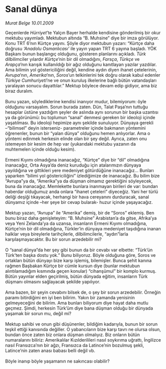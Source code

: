 # Sanal dünya

*Murat Belge 10.01.2009*

<div class="taraf_structure_2col_1zq">
<div class="margen_n">



 <p>Geçenlerde <i>Hürriyet</i>’te Yalçın Bayer herhalde kendisine gönderilmiş bir okur mektubu yayımladı. Mektubun altında “B. Muhsine” diye bir imza görülüyor. Konu TRT 6’nın Kürtçe yayını. Şöyle diyor mektubun yazarı: “Kürtçe daha doğrusu <i>‘Anadolu Osmanlıcası’</i> ile yayın yapan TRT 6 yayına başladı. YÖK Başkanı bunun başlangıç olduğunu, gösteren planlarını açıkladı. <i>Türk</i> dilbilimciler yılardır <i>Kürtçe</i>’nin bir dil olmadığını, <i>Farsça</i>, <i>Türkçe</i> ve <i>Arapça</i>’nın karışık kullanıldığı bir ağız olduğunu kanıtlayan yazılar yazdılar. Ama bilimin yol göstericiliğini değil, kendine aydın diyen ihanet çetelerinin, <i>Avrupa</i>’nın, <i>Amerika</i>’nın, <i>Soros</i>’un telkinlerini tek doğru olarak kabul edenler <i>Türkiye Cumhuriyeti</i>’ne ve onun kuruluş ilkelerine bağlı bütün vatandaşları yaralayan sonucu dayattılar.” Mektup böylece devam edip gidiyor, ama biz biraz duralım. <br/><br/>Bunu yazan, söylediklerine kendisi inanıyor mudur, bilemiyorum: öyle olduğunu varsayalım. Sorun burada zaten. Dün, Talat Paşa’nın tuttuğu hesaplar üstüne yazdığım şeyler de aslında aynı sorunun bir başka uzantısı ya da görünümü: bu toplumun “sanal” denmesi gereken bir ideoloji içinde yaşatılması. Bu ideoloji hepimize aynı şekilde sunuluyor. Dünyaya gerekli –“bilimsel” deyin isterseniz- parametreler içinde bakmanın yöntemini öğrenenler, bunun bir “yalan dünya” olduğunu hemen anlıyorlar. Ama o yöntemi edinmek herkesin elinde olan bir şey değil. Ayrıca, zaten onu istemeyen bir kesim de hep var (yukarıdaki mektubu yazanın da muhtemelen içinde olduğu kesim). <br/><br/>Ermeni Kıyımı olmadığına inanacağız, “Kürtçe” diye bir “dil” olmadığına inanacağız, Orta Asya’da deniz kuruduğu için atalarımızın dünyaya yayıldığına ve gittikleri yere medeniyet götürdüğüne inanacağız... Bunları yaparken “bilimi yol göstericiliğini” izlediğimize de inanacağız. Bu bilim bize “Avrupa”ya da, “Amerika”ya da düşman olmamız gerektiğini söyleyecek, buna da inanacağız. Memlekette bunlara inanmayan birileri de var: bundan haberdar olduğumuz anda onlara “ihanet çeteleri” diyeceğiz. Yani her türlü deliği deşiği tıkayacak, herhangi bir hava cereyanını durduracak, sanal dünyamız içinde –her şeye bir cevap bularak- huzur içinde yaşayacağız. <br/><br/>Mektup yazarı, “Avrupa” ile “Amerika” demiş, bir de “Soros” eklemiş. Ben bunu biraz daha genişleteyim: “B. Muhsine” Arabistan’a da gitse, Afrika’ya veya Yeni Zelanda’ya da uzansa, insanların Ermeni Kıyımı olmadığına, Kürtçe’nin bir dil olmadığına, Türkler’in dünyaya medeniyet taşıdığına inanan halklar veya bireylerle tarihçilerle, dilbilimcilerle, “aydın”larla karşılaşmayacaktır. Bu bir sorun arzedebilir mi? <br/><br/>O “sanal dünya”da her şey gibi bunun da bir cevabı var elbette: “Türk’ün Türk’ten başka dostu yok.” Bunu biliyoruz. Böyle olduğuna göre, Soros ve ortakları bütün dünyayı bize karşı işlemiş, bilemişler. Bunca şehit kanına rağmen Başbakan Kürtçe bir cümle kursun diye (bunlar mektubun alıntılamadığım kısmında geçen konular) “cihanşümul” bir komplo kurmuş. Bütün yayınlar elden geçirilmiş, bütün dünyada eğitim, insanların Türk düşmanı olmasını sağlayacak şekilde yapılıyor. <br/><br/>Ama bazen, bir şeyin cevabını bilsek de, o şey bir sorun arzedebilir. Örneğin paramı bitirdiğimi en iyi ben bilirim. Yakın bir zamanda yenisinin gelmeyeceğini de bilirim. Ama bunları biliyorum diye hayat daha mutlu geçmez. Şimdi, herkesin Türk’üm diye bana düşman olduğu bir dünyada yaşamak bir sorun mu, değil mi? <br/><br/>Mektup sahibi ve onun gibi düşünenler, bildiğim kadarıyla, bunun bir sorun teşkil ettiği kanısında değiller. O yabancıların bize karşı tavrı ne olursa olsun, bundan önce zaten biz onlara düşman olmalıyız. Biz onların bütün numaralarını biliriz: Amerikalılar Kızılderilileri nasıl soykırıma uğrattı, İngilizce nasıl Fransızca’nın bir ağzı, Fransızca da Latince’nin bozulmuş şekli, Latince’nin zaten anası babası belli değil vb. <br/><br/>Böyle inanıp böyle yaşamanın ne sakıncası olabilir?</p>
<br/>
<br/>
<br/>



<br/>


<div id="taraf_not">
</div>

</div>


</div>
